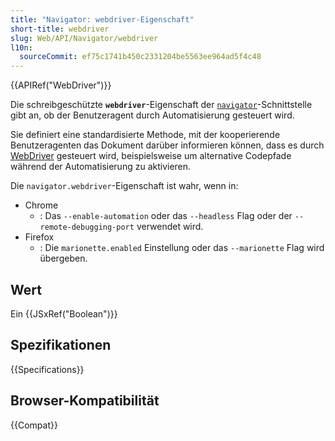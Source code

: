 ```yaml
---
title: "Navigator: webdriver-Eigenschaft"
short-title: webdriver
slug: Web/API/Navigator/webdriver
l10n:
  sourceCommit: ef75c1741b450c2331204be5563ee964ad5f4c48
---
```


{{APIRef("WebDriver")}}

Die schreibgeschützte **`webdriver`**-Eigenschaft
der [`navigator`](/de/docs/Web/API/Navigator)-Schnittstelle gibt an, ob der Benutzeragent durch Automatisierung gesteuert wird.

Sie definiert eine standardisierte Methode, mit der kooperierende Benutzeragenten das Dokument darüber informieren können, dass es durch [WebDriver](/de/docs/Web/WebDriver) gesteuert wird, beispielsweise um alternative Codepfade während der Automatisierung zu aktivieren.

Die `navigator.webdriver`-Eigenschaft ist wahr, wenn in:

- Chrome
  - : Das `--enable-automation` oder das `--headless` Flag oder der
    `--remote-debugging-port` verwendet wird.
- Firefox
  - : Die `marionette.enabled` Einstellung oder das `--marionette` Flag wird
    übergeben.

## Wert

Ein {{JSxRef("Boolean")}}

## Spezifikationen

{{Specifications}}

## Browser-Kompatibilität

{{Compat}}

